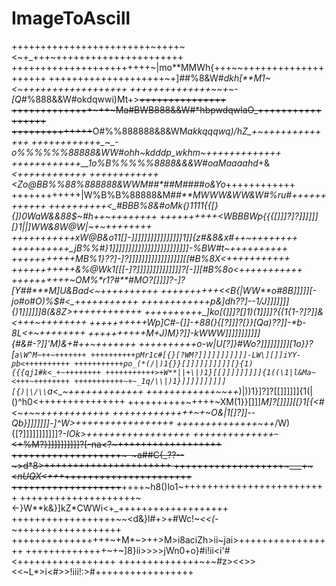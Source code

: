 # ImageToAscill
++++++++++++++++++++++++~++++~<~+_+++~++++++++++++++++++++++
++++++++++++++++++++++++~|mo**MMWh{+++~~++++++++++++++++++++
++++++++++++++++++++~+]##%8&W#*dkh[**M1~<~++++++++++++++++++
++++++++++++++~~+~-[Q#*%888&&W#okdqwwi)Mt+>~~+++++++++++++++
++++++++++++++~++~Ma#BWB888&&W#*hbpwdqwlaO_+++++++++++++++++
++++++++++++++~~O#%%888888&8&WM*akkqqqwq)/hZ_+~+++++++++++++
++++++++++++_~_-o%%%%%%88888&WW#ohh~kdddp_wkhm~+++++++++++++
++++++++++++__1o%B%%%%%8888&&&W#*oaM*aaaahd*+&_<++++++++++++
++++++++++++<Zo@BB%%88%888888&WWM##*##M####o&Yo_++++++++++++
++++++++++++|W%B%B%88888&M#****#**MWWW&WW&W#%ru#++++++++++++
++++++++++<_#BBB%8&#oMk\{)1111{{[}{])0WaW&&88$~#h++~++++++++
++++++++++<*WBBB*Wp{{{[]]]?]?]]]]]][}1||]WW&8W@W|~+~++++++++
+++++++++++xW@B&o11[]-]]]]]]]]]]]]]]]]1]]{z#&8&x#++~++++++++
++++++++++_jB%%#}1]]]]]]]]]]]]]]]]]]]]]]]]-*%BW#t~++++++++++
+++++++++++M*B%*1}??]-]?]]]]]]]]]]]]]]]]][[#B%8X<+++++++++++
+++++++++++&%@Wk1[[[-]?]]]]]]]]]]]]]]?[-]][#B%8o<+++++++++++
++++++++++~OM%*r1?#**#MO?[]]]]?-]?[Y##***M]U&Bad<~++++++++++
++++++++++<<*B*{|WW**o#*8B]]]]][-jo*#o#***O)%$#<_+++++++++++
++++++++++++p&*]dh??]--1/J]]]]]]]{)1]]]]]]8(&8Z>++++++++++++
++++++++++_]ko*[(]]]?[]1)(1]]]]?{(1{1-?]?]]\&*<_+++~++++++++
++++++++++Wp]C#-{]]-+88(}{[?]]]?[}}[Qa)??]]-*b-8L<+~++++++++
++++++++++M+J)M}?]]-kWWW]]]]]]]]]]]{#&#-?]]'M)&+#_++~+++++++
++++++++++o-w|*U[?]}*#Wo?]]]]]]]]][1*o*}}?[`a\W^M~++~+++++++
++++++++++pMr1c#[{}[?WM?]]]]]]]]]]]-LW\][]]iYY-pb<++++++++++
+++++++++++po_(*(/|)1{}}[]]]]]]]]]][}{1){{{qj1#k<_+~++++++++
+++++++++++>+W**||+\|)1}[[]]]]]]]]]{1((\1|l&Ma~<+++~++++++++
+++++++++++~+~_1q/\\|)1}]]]]]]]]]][{)|\/\\`a<_~+++++++++++++
++++++++++++~~++*)|))1}]?]?[[]]]]]]{1(|()^h0<+++++++++++++++
++++++++++~++++~XM(1}}[]]]_M]?[]]]][[}1[{<#<~+~~++++++++++++
++++++++++++++~+~O&|1[]?]]--Qb}]]]]]]]-]^W>+++++++++++++++++
++++++++++++++~++_/W){[?]]]]]]]]]]]?_-IOk>++++++++++++++++++
++++++++++++++_~~-<+%M?}]]]]]]]]]]?[-na<?~++++++++++++++++++
+++++++++++++++++++~-~a##C{_??--~>d*8>++++++++++++++++++++++
+++++++++++++++++++~___+~<_*nUQX*<+++_++++++++++++++++++++++
+++++++++++++++++++~~++++~h8\()lo1~+++++++++++++++++++++++++
++++++++++++++++++++~<-}W**k&}]kZ*CWWi<+_+++++++++++++++++++
++++++++++++++++++~~<d&}l#+>+#Wc!~*<<(*\-~++++++++++++++++++
+++++++++++++++++~+M*~>++>M>i8aciZh>ii~jai>+++++++++++++++++
++++++++++++++~+~]8}ii>>>>jWn0+o}#i!ii<i'#<+++++++++++++++++
++++++++++++++~+~#z><<>><<~L*>i<#>>!iii!:>#+++++++++++++++++

